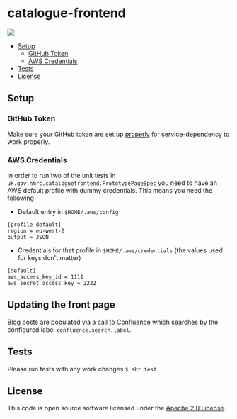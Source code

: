 # catalogue-frontend

![](https://img.shields.io/github/v/release/hmrc/catalogue-frontend)

* [Setup](#setup)
  * [GitHub Token](#github-token)
  * [AWS Credentials](#aws-credentials)
* [Tests](#tests)
* [License](#license)

## Setup

### GitHub Token

Make sure your GitHub token are set up [properly](https://github.com/hmrc/service-configs#setting-up-github-tokens-locally-required-for-viewing-bobby-rules)
for service-dependency to work properly.

### AWS Credentials

In order to run two of the unit tests in `uk.gov.hmrc.cataloguefrontend.PrototypePageSpec` you need to 
have an AWS default profile with dummy credentials.  This means you need the following

* Default entry in `$HOME/.aws/config`

```
[profile default]
region = eu-west-2
output = JSON
```

* Credentials for that profile in `$HOME/.aws/credentials` (the values used for keys don't matter)

``` 
[default]
aws_access_key_id = 1111
aws_secret_access_key = 2222
```


## Updating the front page

Blog posts are populated via a call to Confluence which searches by the configured label `confluence.search.label`.

## Tests

Please run tests with any work changes
`$ sbt test`

## License

This code is open source software licensed under the [Apache 2.0 License]("http://www.apache.org/licenses/LICENSE-2.0.html").
